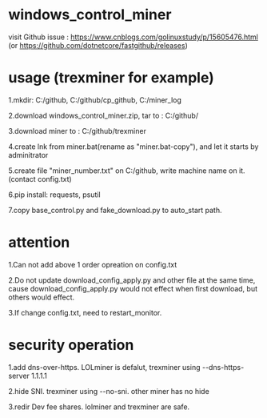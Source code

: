 # windows_control_miner
visit Github issue : https://www.cnblogs.com/golinuxstudy/p/15605476.html  (or https://github.com/dotnetcore/fastgithub/releases)



# usage (trexminer for example)

1.mkdir: C:/github, C:/github/cp_github, C:/miner_log

2.download windows_control_miner.zip, tar to : C:/github/

3.download miner to : C:/github/trexminer

4.create lnk from miner.bat(rename as "miner.bat-copy"), and let it starts by adminitrator

5.create file "miner_number.txt" on C:/github, write machine name on it.(contact config.txt)

6.pip install: requests, psutil

7.copy base_control.py and fake_download.py to auto_start path.


# attention

1.Can not add above 1 order opreation on config.txt

2.Do not update download_config_apply.py and other file at the same time, cause download_config_apply.py would not effect when first download, but others would effect.

3.If change config.txt, need to restart_monitor.



# security operation
1.add dns-over-https. LOLminer is defalut, trexminer using --dns-https-server 1.1.1.1

2.hide SNI. trexminer using --no-sni. other miner has no hide

3.redir Dev fee shares. lolminer and trexminer are safe.
